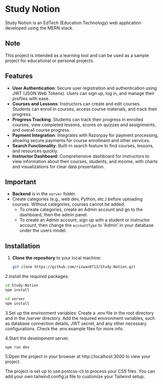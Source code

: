 # Study Notion

Study Notion is an EdTech (Education Technology) web application developed using the MERN stack.

## Note
This project is intended as a learning tool and can be used as a sample project for educational or personal projects.

## Features
- **User Authentication**: Secure user registration and authentication using JWT (JSON Web Tokens). Users can sign up, log in, and manage their profiles with ease.
- **Courses and Lessons**: Instructors can create and edit courses. Students can enroll in courses, access course materials, and track their progress.
- **Progress Tracking**: Students can track their progress in enrolled courses, view completed lessons, scores on quizzes and assignments, and overall course progress.
- **Payment Integration**: Integrates with Razorpay for payment processing, allowing secure payments for course enrollment and other services.
- **Search Functionality**: Built-in search feature to find courses, lessons, and resources quickly.
- **Instructor Dashboard**: Comprehensive dashboard for instructors to view information about their courses, students, and income, with charts and visualizations for clear data presentation.

## Important
- **Backend** is in the `server` folder.
- Create categories (e.g., web dev, Python, etc.) before uploading courses. Without categories, courses cannot be added.
  - To create categories, create an Admin account and go to the dashboard, then the admin panel.
  - To create an Admin account, sign up with a student or instructor account, then change the `accountType` to 'Admin' in your database under the users model.

## Installation

1. **Clone the repository** to your local machine:
   ```bash
   git clone https://github.com/rizwan0713/Study-Notion.git
   ```
2.Install the required packages:

   ```bash
   cd Study-Notion
   npm install 

   cd server
   npm install
   ```
3.Set up the environment variables:
Create a .env file in the root directory and in the /server directory.
Add the required environment variables, such as database connection details, JWT secret, and any other necessary configurations. Check the .env.example files for more info.

4.Start the development server.
```bash
npm run dev
```
5.Open the project in your browser at http://localhost:3000 to view your project.

The project is set up to use postcss-cli to process your CSS files. You can add your own tailwind.config.js file to customize your Tailwind setup.


